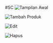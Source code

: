 #SC
![Tampilan Awal](https://user-images.githubusercontent.com/82359850/174443825-402e1733-69cc-475b-b369-04b71ca3bc1d.png)

![Tambah Produk](https://user-images.githubusercontent.com/82359850/174443833-1403106d-3b24-4ee7-a886-4b9b028ed9d9.png)

![Edit](https://user-images.githubusercontent.com/82359850/174443844-62f29341-8ad2-47f4-9cac-608a6a0620e9.png)

![Hapus](https://user-images.githubusercontent.com/82359850/174443851-09135a0b-4303-4f96-92b3-e6ed0f422105.png)
